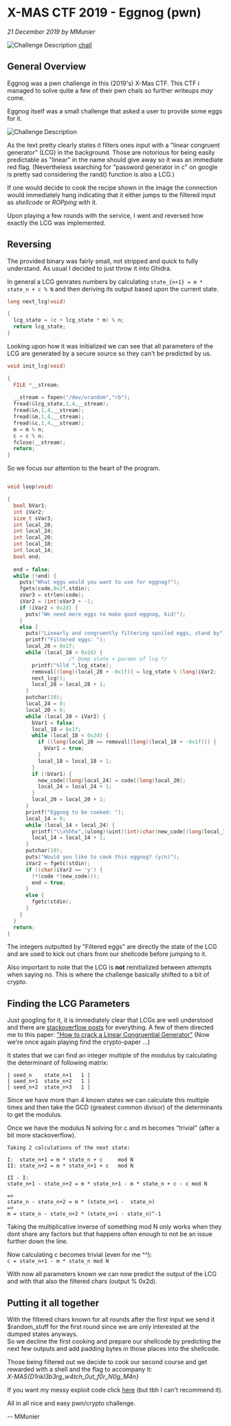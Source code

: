 # X-MAS CTF 2019 - Eggnog (pwn)

*21 December 2019 by MMunier* 

![Challenge Description](Eggnog.png)
[chall](eggnog)

## General Overview
Eggnog was a pwn challenge in this (2019's) X-Mas CTF.
This CTF i managed to solve quite a few of their pwn chals so further writeups *may* come.

Eggnog itself was a small challenge that asked a user to provide some eggs for it.

![Challenge Description](Eggnog-interaction.png)

As the text pretty clearly states it filters ones input with a "linear congruent generator" (LCG) in the background.
Those are notorious for being easily predictable as "linear" in the name should give away so it was an immediate red flag.
(Nevertheless searching for "password generator in c" on google is pretty sad considering the rand() function is also a LCG.)

If one would decide to cook the recipe shown in the image the connection would immediately hang indicating that it either jumps to the filtered input as *shellcode* or *ROPping* with it.

Upon playing a few rounds with the service, I went and reversed how exactly the LCG was implemented.

## Reversing

The provided binary was fairly small, not stripped and quick to fully understand. As usual I decided to just throw it into Ghidra. 

In general a LCG genrates numbers by calculating 
`state_{n+1} = m * state_n + c % N`
and then deriving its output based upon the current state.

``` c
long next_lcg(void)

{
  lcg_state = (c + lcg_state * m) % n;
  return lcg_state;
}
```


Looking upon how it was initialized we can see that all parameters of the LCG are generated by a secure source so they can't be predicted by us.

``` c
void init_lcg(void)

{
  FILE *__stream;
  
  __stream = fopen("/dev/urandom","rb");
  fread(&lcg_state,1,4,__stream);
  fread(&n,1,4,__stream);
  fread(&m,1,4,__stream);
  fread(&c,1,4,__stream);
  m = m % n;
  c = c % n;
  fclose(__stream);
  return;
}
```

So we focus our attention to the heart of the program.

``` c

void loop(void)

{
  bool bVar1;
  int iVar2;
  size_t sVar3;
  int local_28;
  int local_24;
  int local_20;
  int local_18;
  int local_14;
  bool end;
  
  end = false;
  while (!end) {
    puts("What eggs would you want to use for eggnog?");
    fgets(code,0x2f,stdin);
    sVar3 = strlen(code);
    iVar2 = (int)sVar3 + -1;
    if (iVar2 < 0x2d) {
      puts("We need more eggs to make good eggnog, kid!");
    }
    else {
      puts("Linearly and congruently filtering spoiled eggs, stand by");
      printf("Filtered eggs: ");
      local_28 = 0x1f;
      while (local_28 < 0x2d) {
                    /* Dump state + params of lcg */
        printf("%lld ",lcg_state);
        removal[(long)(local_28 + -0x1f)] = lcg_state % (long)iVar2;
        next_lcg();
        local_28 = local_28 + 1;
      }
      putchar(10);
      local_24 = 0;
      local_20 = 0;
      while (local_20 < iVar2) {
        bVar1 = false;
        local_18 = 0x1f;
        while (local_18 < 0x2d) {
          if ((long)local_20 == removal[(long)(local_18 + -0x1f)]) {
            bVar1 = true;
          }
          local_18 = local_18 + 1;
        }
        if (!bVar1) {
          new_code[(long)local_24] = code[(long)local_20];
          local_24 = local_24 + 1;
        }
        local_20 = local_20 + 1;
      }
      printf("Eggnog to be cooked: ");
      local_14 = 0;
      while (local_14 < local_24) {
        printf("\\x%hhx",(ulong)(uint)(int)(char)new_code[(long)local_14]);
        local_14 = local_14 + 1;
      }
      putchar(10);
      puts("Would you like to cook this eggnog? (y/n)");
      iVar2 = fgetc(stdin);
      if ((char)iVar2 == 'y') {
        (*(code *)new_code)();
        end = true;
      }
      else {
        fgetc(stdin);
      }
    }
  }
  return;
}
```

The integers outputted by "Filtered eggs" are directly the state of the LCG and are used to kick out chars from our shellcode before jumping to it.

Also important to note that the LCG is **not** reinitialized between attempts when saying no.
This is where the challenge basically shifted to a bit of crypto.

## Finding the LCG Parameters

Just googling for it, it is immediately clear that LCGs are well understood and there are [stackoverflow posts](https://security.stackexchange.com/questions/4268/cracking-a-linear-congruential-generator) for everything. A few of them directed me to this paper: ["How to crack a Linear Congruential Generator"](http://www.reteam.org/papers/e59.pdf) (Now we're once again playing find the crypto-paper ...)

It states that we can find an integer multiple of the modulus by calculating the determinant of following matrix:

```
| seed_n    state_n+1   1 |
| seed_n+1  state_n+2   1 |
| seed_n+2  state_n+3   1 |
```
Since we have more than 4 known states we can calculate this multiple times and then take the GCD (greatest common divisor) of the determinants to get the modulus.

Once we have the modulus N solving for c and m becomes "trivial" (after a bit more stackoverflow).

```
Taking 2 calculations of the next state:

I:  state_n+1 = m * state_n + c     mod N
II: state_n+2 = m * state_n+1 + c   mod N

II - I: 
state_n+1 - state_n+2 = m * state_n+1 - m * state_n + c - c mod N

=>
state_n - state_n+2 = m * (state_n+1 -  state_n)
=> 
m = state_n - state_n+2 * (state_n+1 - state_n)^-1 
```

Taking the multiplicative inverse of something mod N only works when they dont share any factors but that happens often enough to not be an issue further down the line.

Now calculating c becomes trivial (even for me ^^):\
`c = state_n+1 - m * state_n mod N`

With now all parameters known we can now predict the output of the LCG and with that also the filtered chars (output % 0x2d).

## Putting it all together
With the filtered chars known for all rounds after the first input we send it $random_stuff for the first round since we are only interested at the dumped states anyways.\
So we decline the first cooking and prepare our shellcode by predicting the next few outputs and add padding bytes in those places into the shellcode.

Those being filtered out we decide to cook our second course
and get rewarded with a shell and the flag to accompany it:\
*X-MAS{D1nkl3b3rg_w4tch_0ut_f0r_N0g_M4n}*

If you want my messy exploit code click [here](Eggnog_ex.py) (but tbh I can't recommend it). 

All in all nice and easy pwn/crypto challenge.

-- MMunier
